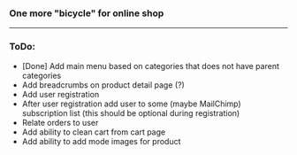 ### One more "bicycle" for online shop
___
### ToDo:
- [Done] Add main menu based on categories that does not have parent categories
- Add breadcrumbs on product detail page (?)
- Add user registration
- After user registration add user to some (maybe MailChimp) subscription list (this should be optional during registration)
- Relate orders to user
- Add ability to clean cart from cart page
- Add ability to add mode images for product
